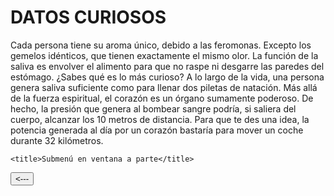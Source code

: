 <!DOCTYPE html>
<html>
<head>
<body>
<h1>DATOS CURIOSOS</h1>

Cada persona tiene su aroma único, debido a las feromonas. Excepto los gemelos idénticos, que tienen exactamente el mismo olor.
		La función de la saliva es envolver el alimento para que no raspe ni desgarre las paredes del estómago.
¿Sabes qué es lo más curioso? A lo largo de la vida, una persona genera saliva suficiente como para llenar dos piletas de natación.
Más allá de la fuerza espiritual, el corazón es un órgano sumamente poderoso. De hecho, la presión que genera al bombear sangre podría, si saliera del cuerpo, alcanzar los 10 metros de distancia.
Para que te des una idea, la potencia generada al día por un corazón bastaría para mover un coche durante 32 kilómetros.

    <title>Submenú en ventana a parte</title>
<script language="JavaScript">
function lanzarSubmenu(){
   window.open("https://get.sendinblue.com/herramienta-de-email-marketing/?utm_source=adwords&utm_medium=cpc&utm_content=Email_Marketing&utm_extension=&utm_term=%2Bemail%20%2Bmarketing&utm_matchtype=b&utm_campaign=243056842&utm_network=g&km_adid=335225866758&km_adposition=&km_device=c&utm_adgroupid=62127759556&gclid=Cj0KCQjw7qn1BRDqARIsAKMbHDZWySYxIXjz9DsRUP49RKnFH6yPVXZTJwBBkSpMV6ng9LfGEe1pBbcaAkkvEALw_wcB","ventana1","width=400,height=400,scrollbars=YES")
}
</script>
<input type="button" value="<---" onclick="lanzarSubmenu()">
</body>

